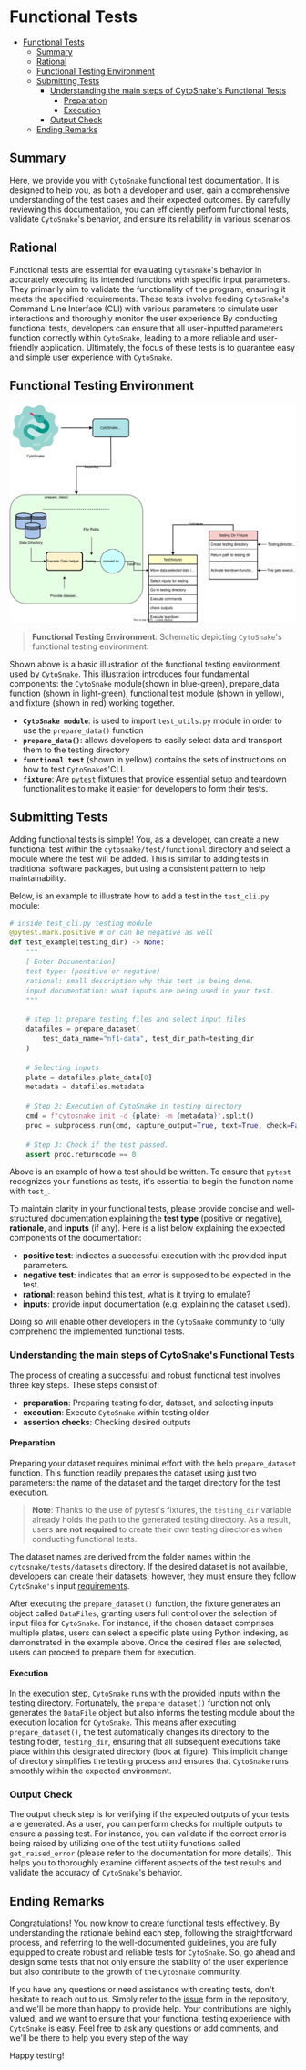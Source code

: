 # Functional Tests

- [Functional Tests](#functional-tests)
  - [Summary](#summary)
  - [Rational](#rational)
  - [Functional Testing Environment](#functional-testing-environment)
  - [Submitting Tests](#submitting-tests)
    - [Understanding the main steps of CytoSnake's Functional Tests](#understanding-the-main-steps-of-cytosnakes-functional-tests)
      - [Preparation](#preparation)
      - [Execution](#execution)
    - [Output Check](#output-check)
  - [Ending Remarks](#ending-remarks)

## Summary

Here, we provide you with `CytoSnake` functional test documentation.
It is designed to help you, as both a developer and user, gain a comprehensive understanding of the test cases and their expected outcomes.
By carefully reviewing this documentation, you can efficiently perform functional tests, validate `CytoSnake`'s behavior, and ensure its reliability in various scenarios.

## Rational

Functional tests are essential for evaluating `CytoSnake`'s behavior in accurately executing its intended functions with specific input parameters.
They primarily aim to validate the functionality of the program, ensuring it meets the specified requirements.
These tests involve feeding `CytoSnake`'s Command Line Interface (CLI) with various parameters to simulate user interactions and thoroughly monitor the user experience
By conducting functional tests, developers can ensure that all user-inputted parameters function correctly within `CytoSnake`, leading to a more reliable and user-friendly application.
Ultimately, the focus of these tests is to guarantee easy and simple user experience with `CytoSnake`.

## Functional Testing Environment

![functional_test_diagram](../../docs/images/functional-testing-diagram.svg)
> **Functional Testing Environment**: Schematic depicting `CytoSnake`'s functional testing environment.

Shown above is a basic illustration of the functional testing environment used by `CytoSnake`. 
This illustration introduces four fundamental components: the `CytoSnake` module(shown in blue-green), prepare_data function (shown in light-green), functional test module (shown in yellow), and fixture (shown in red) working together.

- **`CytoSnake module`**: is used to import `test_utils.py` module in order to use the `prepare_data()` function
- **`prepare_data()`**: allows developers to easily select data and transport them to the testing directory
- **`functional test`** (shown in yellow) contains the sets of instructions on how to test `CytoSnake`s'CLI. 
- **`fixture`**: Are [`pytest`](https://docs.pytest.org/en/6.2.x/fixture.html) fixtures that provide essential setup and teardown functionalities to make it easier for developers to form their tests.

## Submitting Tests

Adding functional tests is simple! 
You, as a developer, can create a new functional test within the `cytosnake/test/functional` directory and select a module where the test will be added.
This is similar to adding tests in traditional software packages, but using a consistent pattern to help maintainability.

Below, is an example to illustrate how to add a test in the `test_cli.py` module:

```python
# inside test_cli.py testing module
@pytest.mark.positive # or can be negative as well
def test_example(testing_dir) -> None:
    """
    [ Enter Documentation]
    test type: (positive or negative)
    rational: small description why this test is being done.
    input documentation: what inputs are being used in your test.
    """

    # step 1: prepare testing files and select input files
    datafiles = prepare_dataset(
        test_data_name="nf1-data", test_dir_path=testing_dir
    )

    # Selecting inputs
    plate = datafiles.plate_data[0]
    metadata = datafiles.metadata

    # Step 2: Execution of CytoSnake in testing directory
    cmd = f"cytosnake init -d {plate} -m {metadata}".split()
    proc = subprocess.run(cmd, capture_output=True, text=True, check=False)

    # Step 3: Check if the test passed.
    assert proc.returncode == 0
```

Above is an example of how a test should be written.
To ensure that `pytest` recognizes your functions as tests, it's essential to begin the function name with `test_`.

To maintain clarity in your functional tests, please provide concise and well-structured documentation explaining the **test type** (positive or negative), **rationale**, and **inputs** (if any).
Here is a list below explaining the expected components of the documentation:

- **positive test**: indicates a successful execution with the provided input parameters.
- **negative test**: indicates that an error is supposed to be expected in the test.
- **rational**: reason behind this test, what is it trying to emulate?
- **inputs**: provide input documentation (e.g. explaining the dataset used).

Doing so will enable other developers in the `CytoSnake` community to fully comprehend the implemented functional tests.

### Understanding the main steps of CytoSnake's Functional Tests

The process of creating a successful and robust functional test involves three key steps.
These steps consist of:

- **preparation**: Preparing testing folder, dataset, and selecting inputs
- **execution**: Execute `CytoSnake` within testing older
- **assertion checks**: Checking desired outputs

#### Preparation

Preparing your dataset requires minimal effort with the help  `prepare_dataset` function.
This function readily prepares the dataset using just two parameters: the name of the dataset and the target directory for the test execution.

> **Note**: Thanks to the use of pytest's fixtures, the `testing_dir` variable already holds the path to the generated testing directory. As a result, users **are not required** to create their own testing directories when conducting functional tests.

The dataset names are derived from the folder names within the `cytosnake/tests/datasets` directory.
If the desired dataset is not available, developers can create their datasets; however, they must ensure they follow `CytoSnake's` input [requirements](https://cytosnake.readthedocs.io/en/latest/tutorial.html#modes).

After executing the `prepare_dataset()` function, the fixture generates an object called `DataFiles`, granting users full control over the selection of input files for `CytoSnake`.
For instance, if the chosen dataset comprises multiple plates, users can select a specific plate using Python indexing, as demonstrated in the example above.
Once the desired files are selected, users can proceed to prepare them for execution.

#### Execution

In the execution step, `CytoSnake` runs with the provided inputs within the testing directory.
Fortunately, the `prepare_dataset()` function not only generates the `DataFile` object but also informs the testing module about the execution location for `CytoSnake`.
This means after executing `prepare_dataset()`, the test automatically changes its directory to the testing folder, `testing_dir`, ensuring that all subsequent executions take place within this designated directory (look at figure).
This implicit change of directory simplifies the testing process and ensures that `CytoSnake` runs smoothly within the expected environment.

### Output Check

The output check step is for verifying if the expected outputs of your tests are generated.
As a user, you can perform checks for multiple outputs to ensure a passing test.
For instance, you can validate if the correct error is being raised by utilizing one of the test utility functions called `get_raised_error` (please refer to the documentation for more details).
This helps you to thoroughly examine different aspects of the test results and validate the accuracy of `CytoSnake`'s behavior.

## Ending Remarks

Congratulations! You now know to create functional tests effectively.
By understanding the rationale behind each step, following the straightforward process, and referring to the well-documented guidelines, you are fully equipped to create robust and reliable tests for `CytoSnake`.
So, go ahead and design some tests that not only ensure the stability of the user experience but also contribute to the growth of the `CytoSnake` community.

If you have any questions or need assistance with creating tests, don't hesitate to reach out to us.
Simply refer to the [issue](https://github.com/WayScience/CytoSnake/issues) form in the repository, and we'll be more than happy to provide help.
Your contributions are highly valued, and we want to ensure that your functional testing experience with `CytoSnake` is easy.
Feel free to ask any questions or add comments, and we'll be there to help you every step of the way!

Happy testing!
